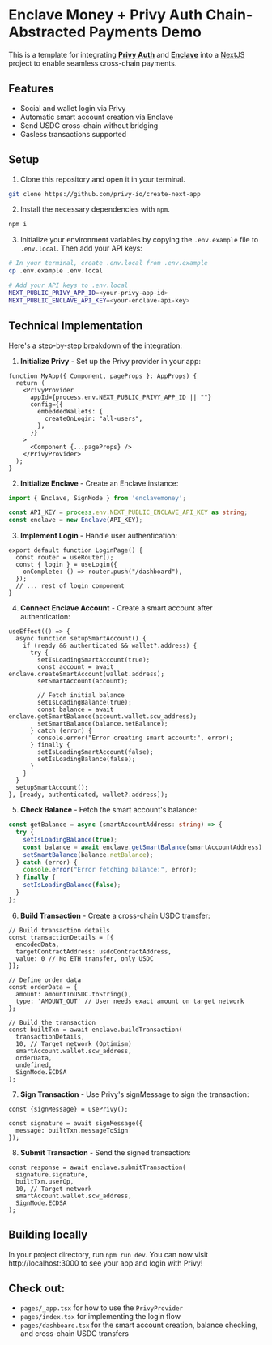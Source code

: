 # Enclave Money + Privy Auth Chain-Abstracted Payments Demo

This is a template for integrating [**Privy Auth**](https://www.privy.io/) and [**Enclave**](https://www.enclave.money) into a [NextJS](https://nextjs.org/) project to enable seamless cross-chain payments. 

## Features
- Social and wallet login via Privy
- Automatic smart account creation via Enclave
- Send USDC cross-chain without bridging
- Gasless transactions supported

## Setup

1. Clone this repository and open it in your terminal. 
```sh
git clone https://github.com/privy-io/create-next-app
```

2. Install the necessary dependencies with `npm`.
```sh
npm i 
```

3. Initialize your environment variables by copying the `.env.example` file to `.env.local`. Then add your API keys:
```sh
# In your terminal, create .env.local from .env.example
cp .env.example .env.local

# Add your API keys to .env.local
NEXT_PUBLIC_PRIVY_APP_ID=<your-privy-app-id>
NEXT_PUBLIC_ENCLAVE_API_KEY=<your-enclave-api-key>
```

## Technical Implementation

Here's a step-by-step breakdown of the integration:

1. **Initialize Privy** - Set up the Privy provider in your app:
```typescript:pages/_app.tsx
function MyApp({ Component, pageProps }: AppProps) {
  return (
    <PrivyProvider
      appId={process.env.NEXT_PUBLIC_PRIVY_APP_ID || ""}
      config={{
        embeddedWallets: {
          createOnLogin: "all-users",
        },
      }}
    >
      <Component {...pageProps} />
    </PrivyProvider>
  );
}
```

2. **Initialize Enclave** - Create an Enclave instance:
```typescript
import { Enclave, SignMode } from 'enclavemoney';

const API_KEY = process.env.NEXT_PUBLIC_ENCLAVE_API_KEY as string;
const enclave = new Enclave(API_KEY);
```

3. **Implement Login** - Handle user authentication:
```typescript:pages/index.tsx
export default function LoginPage() {
  const router = useRouter();
  const { login } = useLogin({
    onComplete: () => router.push("/dashboard"),
  });
  // ... rest of login component
}
```

4. **Connect Enclave Account** - Create a smart account after authentication:
```typescript:pages/dashboard.tsx
useEffect(() => {
  async function setupSmartAccount() {
    if (ready && authenticated && wallet?.address) {
      try {
        setIsLoadingSmartAccount(true);
        const account = await enclave.createSmartAccount(wallet.address);
        setSmartAccount(account);

        // Fetch initial balance
        setIsLoadingBalance(true);
        const balance = await enclave.getSmartBalance(account.wallet.scw_address);
        setSmartBalance(balance.netBalance);
      } catch (error) {
        console.error("Error creating smart account:", error);
      } finally {
        setIsLoadingSmartAccount(false);
        setIsLoadingBalance(false);
      }
    }
  }
  setupSmartAccount();
}, [ready, authenticated, wallet?.address]);
```

5. **Check Balance** - Fetch the smart account's balance:
```typescript
const getBalance = async (smartAccountAddress: string) => {
  try {
    setIsLoadingBalance(true);
    const balance = await enclave.getSmartBalance(smartAccountAddress);
    setSmartBalance(balance.netBalance);
  } catch (error) {
    console.error("Error fetching balance:", error);
  } finally {
    setIsLoadingBalance(false);
  }
};
```

6. **Build Transaction** - Create a cross-chain USDC transfer:
```typescript:pages/dashboard.tsx
// Build transaction details
const transactionDetails = [{
  encodedData,
  targetContractAddress: usdcContractAddress,
  value: 0 // No ETH transfer, only USDC
}];

// Define order data
const orderData = {
  amount: amountInUSDC.toString(),
  type: 'AMOUNT_OUT' // User needs exact amount on target network
};

// Build the transaction
const builtTxn = await enclave.buildTransaction(
  transactionDetails,
  10, // Target network (Optimism)
  smartAccount.wallet.scw_address,
  orderData,
  undefined,
  SignMode.ECDSA
);
```

7. **Sign Transaction** - Use Privy's signMessage to sign the transaction:
```typescript:pages/dashboard.tsx
const {signMessage} = usePrivy();

const signature = await signMessage({
  message: builtTxn.messageToSign
});
```

8. **Submit Transaction** - Send the signed transaction:
```typescript:pages/dashboard.tsx
const response = await enclave.submitTransaction(
  signature.signature,
  builtTxn.userOp,
  10, // Target network
  smartAccount.wallet.scw_address,
  SignMode.ECDSA
);
```

## Building locally

In your project directory, run `npm run dev`. You can now visit http://localhost:3000 to see your app and login with Privy!

## Check out:
- `pages/_app.tsx` for how to use the `PrivyProvider`
- `pages/index.tsx` for implementing the login flow
- `pages/dashboard.tsx` for the smart account creation, balance checking, and cross-chain USDC transfers




